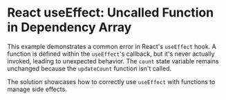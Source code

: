 # React useEffect: Uncalled Function in Dependency Array

This example demonstrates a common error in React's `useEffect` hook.  A function is defined within the `useEffect`'s callback, but it's never actually invoked, leading to unexpected behavior. The `count` state variable remains unchanged because the `updateCount` function isn't called.

The solution showcases how to correctly use `useEffect` with functions to manage side effects.